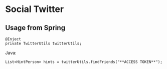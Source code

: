# Social Twitter

## Usage from Spring

	@Inject
	private TwitterUtils twitterUtils;

Java:

	List<HintPerson> hints = twitterUtils.findFriends("**ACCESS TOKEN**");
